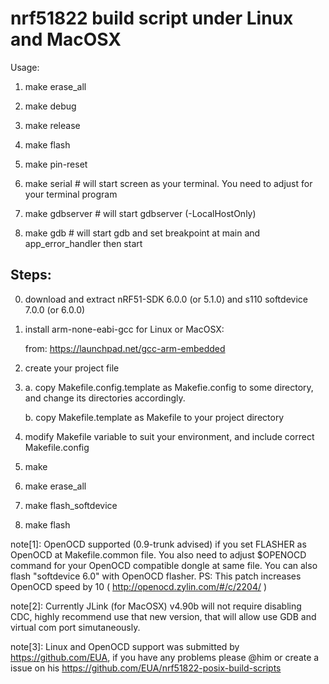 nrf51822 build script under Linux and MacOSX
============================================

Usage:
1. make erase_all

2. make debug

3. make release

4. make flash

5. make pin-reset

6. make serial # will start screen as your terminal. You need to adjust for your terminal program

7. make gdbserver # will start gdbserver (-LocalHostOnly)

8. make gdb # will start gdb and set breakpoint at main and app_error_handler then start

Steps:
------
0. download and extract nRF51-SDK 6.0.0 (or 5.1.0) and s110 softdevice 7.0.0 (or 6.0.0)

1. install arm-none-eabi-gcc for Linux or MacOSX:

    from: https://launchpad.net/gcc-arm-embedded

2. create your project file

3. a. copy Makefile.config.template as Makefie.config to some directory, and change its directories accordingly.

   b. copy Makefile.template as Makefile to your project directory

4. modify Makefile variable to suit your environment, and include correct Makefile.config

5. make

6. make erase_all

7. make flash_softdevice

8. make flash

note[1]: OpenOCD supported (0.9-trunk advised) if you set FLASHER as OpenOCD at Makefile.common file. You also need to adjust $OPENOCD command for your OpenOCD compatible dongle at same file. You can also flash "softdevice 6.0" with OpenOCD flasher. PS: This patch increases OpenOCD speed by 10 ( http://openocd.zylin.com/#/c/2204/ )

note[2]: Currently JLink (for MacOSX) v4.90b will not require disabling CDC, highly recommend use that new version, that will allow use GDB and virtual com port simutaneously.

note[3]: Linux and OpenOCD support was submitted by https://github.com/EUA, if you have any problems please @him or create a issue on his https://github.com/EUA/nrf51822-posix-build-scripts
